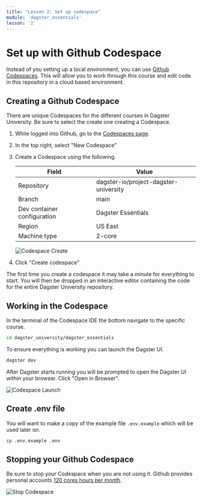 ```yaml
---
title: "Lesson 2: Set up codespace"
module: 'dagster_essentials'
lesson: '2'
---
```


# Set up with Github Codespace

Instead of you setting up a local environment, you can use [Github Codespaces](https://github.com/features/codespaces). This will allow you to work through this course and edit code in this repository in a cloud based environment.

## Creating a Github Codespace

There are unique Codespaces for the different courses in Dagster University. Be sure to select the create one creating a Codespace.

1. While logged into Github, go to the [Codespaces page](https://github.com/codespaces).
2. In the top right, select "New Codespace"
3. Create a Codespace using the following.

    | Field | Value |
    |--- | --- |
    | Repository | dagster-io/project-dagster-university |
    | Branch | main |
    | Dev container configuration | Dagster Essentials |
    | Region | US East |
    | Machine type | 2-core |

    ![Codespace Create](/images/shared/codespaces/codespaces-create.png)

4. Click "Create codespace"

The first time you create a codespace it may take a minute for everything to start. You will then be dropped in an interactive editor containing the code for the entire Dagster University repository.

## Working in the Codespace

In the terminal of the Codespace IDE the bottom navigate to the specific course.

```bash
cd dagster_university/dagster_essentials
```

To ensure everything is working you can launch the Dagster UI.

```bash
dagster dev
```

After Dagster starts running you will be prompted to open the Dagster UI within your browser. Click "Open in Browser".

![Codespace Launch](/images/shared/codespaces/codespaces-launch.png)

## Create .env file

You will want to make a copy of the example file `.env.example` which will be used later on.

```bash
cp .env.example .env
```

## Stopping your Github Codespace

Be sure to stop your Codespace when you are not using it. Github provides personal accounts [120 cores hours per month](https://docs.github.com/en/billing/managing-billing-for-your-products/managing-billing-for-github-codespaces/about-billing-for-github-codespaces#monthly-included-storage-and-core-hours-for-personal-accounts).

![Stop Codespace](/images/shared/codespaces/codespaces-stop.png)